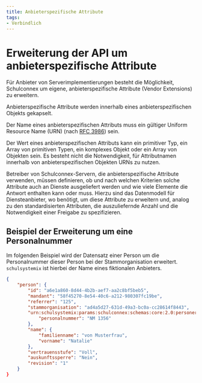 ```yaml
---
title: Anbieterspezifische Attribute
tags:
- Verbindlich
---
```


# Erweiterung der API um anbieterspezifische Attribute

Für Anbieter von Serverimplementierungen besteht die Möglichkeit, Schulconnex um eigene, anbieterspezifische Attribute (Vendor Extensions) zu erweitern.

Anbieterspezifische Attribute werden innerhalb eines anbieterspezifischen Objekts gekapselt.

Der Name eines anbieterspezifischen Attributs muss ein gültiger Uniform Resource Name (URN) (nach [RFC 3986][1]) sein.

[1]: https://datatracker.ietf.org/doc/html/rfc3986

Der Wert eines anbieterspezifischen Attributs kann ein primitiver Typ, ein Array von primitiven Typen, ein komplexes Objekt oder ein Array von Objekten sein. Es besteht nicht die Notwendigkeit, für Attributnamen innerhalb von anbieterspezifischen Objekten URNs zu nutzen.

Betreiber von Schulconnex-Servern, die anbieterspezifische Attribute verwenden, müssen definieren, ob und nach welchen Kriterien solche Attribute auch an Dienste ausgeliefert werden und wie viele Elemente die Antwort enthalten kann oder muss. Hierzu sind das Datenmodell für Diensteanbieter, wo benötigt, um diese Attribute zu erweitern und, analog zu den standardisierten Attributen, die auszuliefernde Anzahl und die Notwendigkeit einer Freigabe zu spezifizieren.

## Beispiel der Erweiterung um eine Personalnummer

Im folgenden Beispiel wird der Datensatz einer Person um die Personalnummer dieser Person bei der Stammorganisation erweitert.
`schulsystemix` ist hierbei der Name eines fiktionalen Anbieters.

```json
{
    "person": {
        "id": "a6e1a860-8d44-4b2b-aef7-aa2c8bf5beb5",
        "mandant": "58f45270-8e54-40c6-a212-980307fc19be",
        "referrer": "125",
        "stammorganisation": "ad4a5d27-631d-49a3-bc0a-cc28614f8443",
        "urn:schulsystemix:params:schulconnex:schemas:core:2.0:personerweiterung" {
            "personalnummer": "NM 1356"
        },
        "name": {
            "familienname": "von Musterfrau",
            "vorname": "Natalie"
        },
        "vertrauensstufe": "Voll",
        "auskunftssperre": "Nein",
        "revision": "1"
    }
}
```
